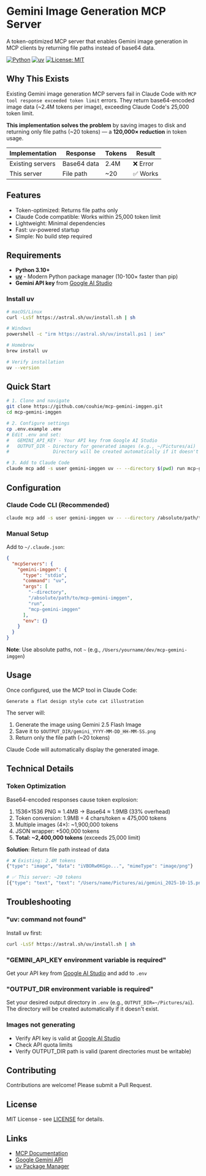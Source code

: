 # Gemini Image Generation MCP Server

A token-optimized MCP server that enables Gemini image generation in MCP clients by returning file paths instead of base64 data.

[![Python](https://img.shields.io/badge/python-3.10+-blue.svg)](https://www.python.org/downloads/)
[![uv](https://img.shields.io/badge/uv-required-green.svg)](https://github.com/astral-sh/uv)
[![License: MIT](https://img.shields.io/badge/License-MIT-yellow.svg)](https://opensource.org/licenses/MIT)

## Why This Exists

Existing Gemini image generation MCP servers fail in Claude Code with `MCP tool response exceeded token limit` errors. They return base64-encoded image data (~2.4M tokens per image), exceeding Claude Code's 25,000 token limit.

**This implementation solves the problem** by saving images to disk and returning only file paths (~20 tokens) — a **120,000× reduction** in token usage.

| Implementation | Response | Tokens | Result |
|----------------|----------|--------|--------|
| Existing servers | Base64 data | 2.4M | ❌ Error |
| This server | File path | ~20 | ✅ Works |

## Features

- Token-optimized: Returns file paths only
- Claude Code compatible: Works within 25,000 token limit
- Lightweight: Minimal dependencies
- Fast: uv-powered startup
- Simple: No build step required

## Requirements

- **Python 3.10+**
- **[uv](https://github.com/astral-sh/uv)** - Modern Python package manager (10-100× faster than pip)
- **Gemini API key** from [Google AI Studio](https://aistudio.google.com/apikey)

### Install uv

```bash
# macOS/Linux
curl -LsSf https://astral.sh/uv/install.sh | sh

# Windows
powershell -c "irm https://astral.sh/uv/install.ps1 | iex"

# Homebrew
brew install uv

# Verify installation
uv --version
```

## Quick Start

```bash
# 1. Clone and navigate
git clone https://github.com/couhie/mcp-gemini-imggen.git
cd mcp-gemini-imggen

# 2. Configure settings
cp .env.example .env
# Edit .env and set:
#   GEMINI_API_KEY - Your API key from Google AI Studio
#   OUTPUT_DIR - Directory for generated images (e.g., ~/Pictures/ai)
#                Directory will be created automatically if it doesn't exist

# 3. Add to Claude Code
claude mcp add -s user gemini-imggen uv -- --directory $(pwd) run mcp-gemini-imggen
```

## Configuration

### Claude Code CLI (Recommended)

```bash
claude mcp add -s user gemini-imggen uv -- --directory /absolute/path/to/mcp-gemini-imggen run mcp-gemini-imggen
```

### Manual Setup

Add to `~/.claude.json`:

```json
{
  "mcpServers": {
    "gemini-imggen": {
      "type": "stdio",
      "command": "uv",
      "args": [
        "--directory",
        "/absolute/path/to/mcp-gemini-imggen",
        "run",
        "mcp-gemini-imggen"
      ],
      "env": {}
    }
  }
}
```

**Note**: Use absolute paths, not `~` (e.g., `/Users/yourname/dev/mcp-gemini-imggen`)

## Usage

Once configured, use the MCP tool in Claude Code:

```
Generate a flat design style cute cat illustration
```

The server will:
1. Generate the image using Gemini 2.5 Flash Image
2. Save it to `$OUTPUT_DIR/gemini_YYYY-MM-DD_HH-MM-SS.png`
3. Return only the file path (~20 tokens)

Claude Code will automatically display the generated image.

## Technical Details

### Token Optimization

Base64-encoded responses cause token explosion:

1. 1536×1536 PNG ≈ 1.4MB → Base64 ≈ 1.9MB (33% overhead)
2. Token conversion: 1.9MB ÷ 4 chars/token ≈ 475,000 tokens
3. Multiple images (4×): ~1,900,000 tokens
4. JSON wrapper: +500,000 tokens
5. **Total: ~2,400,000 tokens** (exceeds 25,000 limit)

**Solution**: Return file path instead of data

```python
# ❌ Existing: 2.4M tokens
{"type": "image", "data": "iVBORw0KGgo...", "mimeType": "image/png"}

# ✅ This server: ~20 tokens
[{"type": "text", "text": "/Users/name/Pictures/ai/gemini_2025-10-15.png"}]
```

## Troubleshooting

### "uv: command not found"
Install uv first:
```bash
curl -LsSf https://astral.sh/uv/install.sh | sh
```

### "GEMINI_API_KEY environment variable is required"
Get your API key from [Google AI Studio](https://aistudio.google.com/apikey) and add to `.env`

### "OUTPUT_DIR environment variable is required"
Set your desired output directory in `.env` (e.g., `OUTPUT_DIR=~/Pictures/ai`). The directory will be created automatically if it doesn't exist.

### Images not generating
- Verify API key is valid at [Google AI Studio](https://aistudio.google.com/)
- Check API quota limits
- Verify OUTPUT_DIR path is valid (parent directories must be writable)

## Contributing

Contributions are welcome! Please submit a Pull Request.

## License

MIT License - see [LICENSE](LICENSE) for details.

## Links

- [MCP Documentation](https://modelcontextprotocol.io/)
- [Google Gemini API](https://ai.google.dev/)
- [uv Package Manager](https://github.com/astral-sh/uv)
